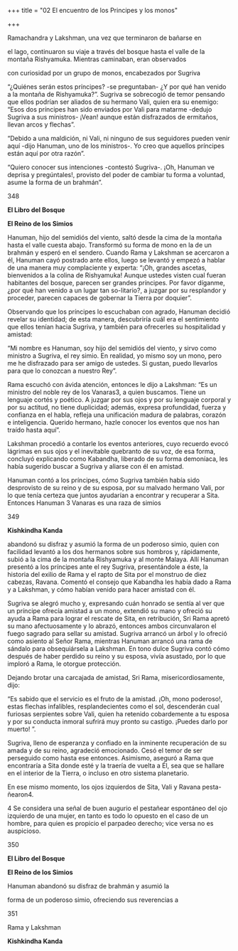 +++
title = "02 El encuentro de los Principes y los monos"

+++

Ramachandra y Lakshman, una vez que terminaron de bañarse en

el lago, continuaron su viaje a través del bosque hasta el valle de la montaña Rishyamuka. Mientras caminaban, eran observados

con curiosidad por un grupo de monos, encabezados por Sugriva

“¿Quiénes serán estos príncipes? -se preguntaban- ¿Y por qué han venido a la montaña de Rishyamuka?”. Sugriva se sobrecogió de temor pensando que ellos podrían ser aliados de su hermano Vali, quien era su enemigo: “Esos dos príncipes han sido enviados por Vali para matarme -dedujo Sugriva a sus ministros- ¡Vean\! aunque están disfrazados de ermitaños, llevan arcos y flechas”.

“Debido a una maldición, ni Vali, ni ninguno de sus seguidores pueden venir aquí -dijo Hanuman, uno de los ministros-. Yo creo que aquellos príncipes están aquí por otra razón”.

“Quiero conocer sus intenciones -contestó Sugriva-. ¡Oh, Hanuman ve deprisa y pregúntales\!, provisto del poder de cambiar tu forma a voluntad, asume la forma de un brahmán”.

348

**El Libro del Bosque**

**El Reino de los Simios**

Hanuman, hijo del semidiós del viento, saltó desde la cima de la montaña hasta el valle cuesta abajo. Transformó su forma de mono en la de un brahmán y esperó en el sendero. Cuando Rama y Lakshman se acercaron a él, Hanuman cayó postrado ante ellos, luego se levantó y empezó a hablar de una manera muy complaciente y experta: “¡Oh, grandes ascetas, bienvenidos a la colina de Rishyamuka\! Aunque ustedes visten cual fueran habitantes del bosque, parecen ser grandes príncipes. Por favor díganme, ¿por qué han venido a un lugar tan so-litario?, a juzgar por su resplandor y proceder, parecen capaces de gobernar la Tierra por doquier”.

Observando que los príncipes lo escuchaban con agrado, Hanuman decidió revelar su identidad; de esta manera, descubriría cuál era el sentimiento que ellos tenían hacia Sugriva, y también para ofrecerles su hospitalidad y amistad:

“Mi nombre es Hanuman, soy hijo del semidiós del viento, y sirvo como ministro a Sugriva, el rey simio. En realidad, yo mismo soy un mono, pero me he disfrazado para ser amigo de ustedes. Si gustan, puedo llevarlos para que lo conozcan a nuestro Rey”.

Rama escuchó con ávida atención, entonces le dijo a Lakshman: “Es un ministro del noble rey de los Vanaras3, a quien buscamos. Tiene un lenguaje cortés y poético. A juzgar por sus ojos y por su lenguaje corporal y por su actitud, no tiene duplicidad; además, expresa profundidad, fuerza y confianza en el habla, refleja una unificación madura de palabras, corazón e inteligencia. Querido hermano, hazle conocer los eventos que nos han traído hasta aquí”.

Lakshman procedió a contarle los eventos anteriores, cuyo recuerdo evocó lágrimas en sus ojos y el inevitable quebranto de su voz, de esa forma, concluyó explicando como Kabandha, liberado de su forma demoníaca, les había sugerido buscar a Sugriva y aliarse con él en amistad.

Hanuman contó a los príncipes, cómo Sugriva también había sido desprovisto de su reino y de su esposa, por su malvado hermano Vali, por lo que tenía certeza que juntos ayudarían a encontrar y recuperar a Sita. Entonces Hanuman 3 Vanaras es una raza de simios

349

**Kishkindha Kanda**

abandonó su disfraz y asumió la forma de un poderoso simio, quien con facilidad levantó a los dos hermanos sobre sus hombros y, rápidamente, subió a la cima de la montaña Rishyamuka y al monte Malaya. Allí Hanuman presentó a los príncipes ante el rey Sugriva, presentándole a éste, la historia del exilio de Rama y el rapto de Sita por el monstruo de diez cabezas, Ravana. Comentó el consejo que Kabandha les había dado a Rama y a Lakshman, y cómo habían venido para hacer amistad con él.

Sugriva se alegró mucho y, expresando cuán honrado se sentía al ver que un príncipe ofrecía amistad a un mono, extendió su mano y ofreció su ayuda a Rama para lograr el rescate de Sita, en retribución, Sri Rama apretó su mano afectuosamente y lo abrazó, entonces ambos circunvalaron el fuego sagrado para sellar su amistad. Sugriva arrancó un árbol y lo ofreció como asiento al Señor Rama, mientras Hanuman arrancó una rama de sándalo para obsequiársela a Lakshman. En tono dulce Sugriva contó cómo después de haber perdido su reino y su esposa, vivía asustado, por lo que imploró a Rama, le otorgue protección.

Dejando brotar una carcajada de amistad, Sri Rama, misericordiosamente, dijo:

“Es sabido que el servicio es el fruto de la amistad. ¡Oh, mono poderoso\!, estas flechas infalibles, resplandecientes como el sol, descenderán cual furiosas serpientes sobre Vali, quien ha retenido cobardemente a tu esposa y por su conducta inmoral sufrirá muy pronto su castigo. ¡Puedes darlo por muerto\! ”.

Sugriva, lleno de esperanza y confiado en la inminente recuperación de su amada y de su reino, agradeció emocionado. Cesó el temor de ser perseguido como hasta ese entonces. Asimismo, aseguró a Rama que encontraría a Sita donde esté y la traería de vuelta a Él, sea que se hallare en el interior de la Tierra, o incluso en otro sistema planetario.

En ese mismo momento, los ojos izquierdos de Sita, Vali y Ravana pesta-ñearon4.

4 Se considera una señal de buen augurio el pestañear espontáneo del ojo izquierdo de una mujer, en tanto es todo lo opuesto en el caso de un hombre, para quien es propicio el parpadeo derecho; vice versa no es auspicioso.

350





**El Libro del Bosque**

**El Reino de los Simios**

Hanuman abandonó su disfraz de brahmán y asumió la

forma de un poderoso simio, ofreciendo sus reverencias a

351

Rama y Lakshman

**Kishkindha Kanda**
